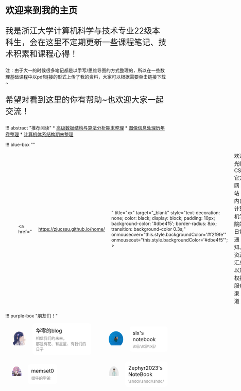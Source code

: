 # 欢迎来到我的主页

<p style="font-size: 25px;">我是浙江大学计算机科学与技术专业22级本科生，会在这里不定期更新一些课程笔记、技术积累和课程心得！</p>

注：由于大一的时候很多笔记都是以手写/思维导图的方式整理的，所以在一些数理基础课程中以pdf链接的形式上传了我的资料，大家可以根据需要单击链接下载~

<p style="font-size: 25px;">希望对看到这里的你有帮助~也欢迎大家一起交流！</p>

!!! abstract "推荐阅读"
    * [高级数据结构与算法分析期末整理](ADS_复习整理.md)
    * [图像信息处理历年卷整理](dip历年卷整理.md)
    * [计算机体系结构期末整理](2024_fall/CA/final_review.md)

!!! blue-box ""
    <div style="display: flex; align-items: center; gap: 20px;margin-bottom: 20px; ">
        <!--copy说明：要把这个组件copy到别的网站的时候记得把assets文件夹下面的stylesheets.css一起copy过去，并且在mkdocs.yml里面加上
        extra_css:
          - assets/stylesheets.css-->
        <div style="width: 50px; height: 50px; border-radius: 50%; overflow: hidden; margin-left: 20px;">
            <img src="assets/friends/cssu.png" alt="Alt text" style="width: 100%; height: auto; display: block;">
        </div>
        <a href="https://zjucssu.github.io/home/" title="xx" target="_blank" style="text-decoration: none; color: black; display: block; padding: 10px; background-color: '#dbe4f5'; border-radius: 8px; transition: background-color 0.3s;" onmouseover="this.style.backgroundColor='#f2f9fe'" onmouseout="this.style.backgroundColor='#dbe4f5'"; >
            <div style="margin-bottom: 4px; font-size: 16px;">欢迎光临CSSU官方网站！内含计算机学院的日常通知、资源汇总以及权益服务渠道！</div>
        </a>
    </div>

!!! purple-box "朋友们！"
    <div style="display: flex; align-items: center; gap: 20px;margin-bottom: 20px; ">
    <!--修改：图片链接、友链、文字说明、备注-->
        <div style="width: 50px; height: 50px; border-radius: 50%; overflow: hidden; margin-left: 20px;">
            <img src="assets/friends/hzeroyuke.jpg" alt="Alt text" style="width: 100%; height: auto; display: block;">
        </div>
        <a href="https://hzeroyuke.github.io/my_blog/" title="xx" target="_blank" style="text-decoration: none; color: black; display: block; padding: 10px; background-color: white; border-radius: 8px; transition: background-color 0.3s;" onmouseover="this.style.backgroundColor='#E6E6FA'" onmouseout="this.style.backgroundColor='white'">
            <div style="margin-bottom: 4px; font-size: 16px;">华零的blog</div>
            <div style="font-size: 12px; color: gray;">相信我们的未来，<br>那是有花、有星星、有我们的日子</div>
        </a>
        <div style="width: 50px; height: 50px; border-radius: 50%; overflow: hidden; margin-left: 35px;">
            <img src="assets/friends/lxjj.jpg" alt="Alt text" style="width: 100%; height: auto; display: block;">
        </div>
        <a href="https://collapsar11.github.io/" title="xx" target="_blank" style="text-decoration: none; color: black; display: block; padding: 10px; background-color: white; border-radius: 8px; transition: background-color 0.3s;" onmouseover="this.style.backgroundColor='#E0E8FF'" onmouseout="this.style.backgroundColor='white'">
            <div style="margin-bottom: 4px; font-size: 16px;">slx's notebook</div>
            <div style="font-size: 12px; color: gray;">\lxjj/\lxjj/\lxjj/</div>
        </a>
    </div>
    <div style="display: flex; align-items: center; gap: 20px;margin-bottom: 20px; ">
    <!--修改：图片链接、友链、文字说明、备注-->
        <div style="width: 50px; height: 50px; border-radius: 50%; overflow: hidden; margin-left: 20px;">
            <img src="assets/friends/mem.png" alt="Alt text" style="width: 100%; height: auto; display: block;">
        </div>
        <a href="https://mem.ac" title="xx" target="_blank" style="text-decoration: none; color: black; display: block; padding: 10px; background-color: white; border-radius: 8px; transition: background-color 0.3s;" onmouseover="this.style.backgroundColor='#E8E0EC'" onmouseout="this.style.backgroundColor='white'">
            <div style="margin-bottom: 4px; font-size: 16px;">memset0</div>
            <div style="font-size: 12px; color: gray;">很牛的学弟</div>
        </a>
        <div style="width: 50px; height: 50px; border-radius: 50%; overflow: hidden; margin-left: 141px;">
            <img src="assets/friends/zephyr2023.png" alt="Alt text" style="width: 100%; height: auto; display: block;">
        </div>
        <a href="https://zephyriiiii.github.io/blog/" title="xx" target="_blank" style="text-decoration: none; color: black; display: block; padding: 10px; background-color: white; border-radius: 8px; transition: background-color 0.3s;" onmouseover="this.style.backgroundColor='#e0f2f1'" onmouseout="this.style.backgroundColor='white'">
            <div style="margin-bottom: 4px; font-size: 16px;">Zephyr2023's NoteBook</div>
            <div style="font-size: 12px; color: gray;">\shdd/\shdd/\shdd/</div>
        </a>
    </div>
